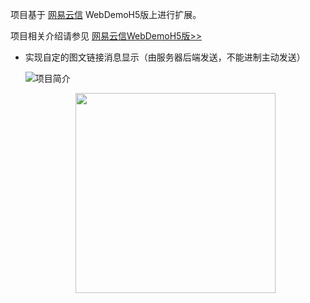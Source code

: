 项目基于 [网易云信](http://netease.im/) WebDemoH5版上进行扩展。

项目相关介绍请参见 [网易云信WebDemoH5版>>](https://github.com/netease-im/NIM_Web_Demo_H5)

- 实现自定的图文链接消息显示（由服务器后端发送，不能进制主动发送）

	![项目简介](https://raw.githubusercontent.com/byk04712/NIM_Web_Demo_H5/master/screenshots/1.png)
	<div align=center><img width="320" src="https://raw.githubusercontent.com/byk04712/NIM_Web_Demo_H5/master/screenshots/1.png"/></div>